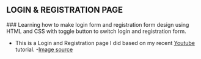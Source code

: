 ## LOGIN & REGISTRATION PAGE

<div>
  ### Learning how to make login form and registration form design using HTML and CSS with toggle button to switch login and registration form.
</div>

- This is a Login and Registration page I did based on my recent [Youtube](https://goo.gl/tTFmPb) tutorial.
-[Image source](htts://www.pexels.com)
